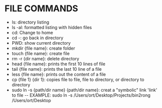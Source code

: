 # FILE COMMANDS
  - ls: directory listing
  - ls -al: formatted listing with hidden files
  - cd: Change to home
  - cd -: go back in directory
  - PWD: show current directory
  - mkdir {file name}: create folder
  - touch {file name}: create file
  - rm -r {dir name}: delete directory 
  - head {file name}: prints the first 10 lines of file 
  - tail {file name}: prints the last 10 line of a file  
  - less {file name}: prints out the content of a file
  - cp {file 1} {dir 1}: copies file to file, file to directory, or directory to directory
  - sudo ln -s {path/dir name} {path/dir name}: creat a "symbolic" link 'link' to file -- EXAMPLE: sudo ln -s /Users/ort/Desktop/Projects/bin2rong /Users/ort/Desktop
 















